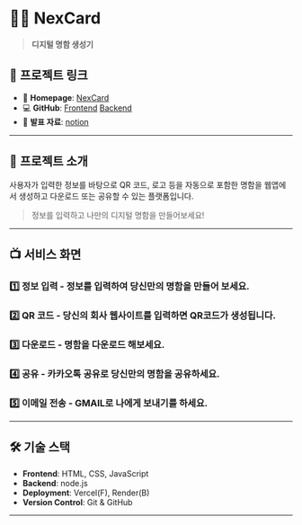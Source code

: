 # 🕵️‍♂️ NexCard

> **디지털 명함 생성기**  

## 🔗 프로젝트 링크

- 🔗 **Homepage**: [NexCard](https://nex-card-one.vercel.app/)
- 💻 **GitHub**: [Frontend](https://github.com/thusja/NexCard_F) [Backend](https://github.com/thusja/NexCard_B)
- 📄 **발표 자료**: [notion](https://rough-lime-f80.notion.site/js-api-1b92d24c870d80418662e4c3c79b1fc0)

---

## 📌 프로젝트 소개

사용자가 입력한 정보를 바탕으로 QR 코드, 로고 등을 자동으로 포함한 명함을 웹앱에서 생성하고 다운로드 또는 공유할 수 있는 플랫폼입니다.

> 정보를 입력하고 나만의 디지털 명함을 만들어보세요!

---

## 📺 서비스 화면

### 1️⃣ **정보 입력** - 정보를 입력하여 당신만의 명함을 만들어 보세요.

### 2️⃣ **QR 코드** - 당신의 회사 웹사이트를 입력하면 QR코드가 생성됩니다.

### 3️⃣ **다운로드** - 명함을 다운로드 해보세요.

### 4️⃣ **공유** - 카카오톡 공유로 당신만의 명함을 공유하세요.

### 5️⃣ **이메일 전송** - GMAIL로 나에게 보내기를 하세요.

---

## 🛠 기술 스택

- **Frontend**: HTML, CSS, JavaScript
- **Backend**: node.js
- **Deployment**: Vercel(F), Render(B)
- **Version Control**: Git & GitHub

---
